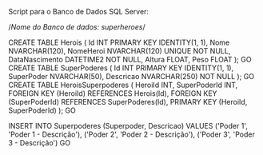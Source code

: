 Script para o Banco de Dados SQL Server:

/*Nome do Banco de dados: superheroes*/

CREATE TABLE Herois (
    Id INT PRIMARY KEY IDENTITY(1, 1),
    Nome NVARCHAR(120),
    NomeHeroi NVARCHAR(120) UNIQUE NOT NULL,
    DataNascimento DATETIME2 NOT NULL,
    Altura FLOAT,
    Peso FLOAT
);
GO
CREATE TABLE SuperPoderes (
    Id INT PRIMARY KEY IDENTITY(1, 1),
    SuperPoder NVARCHAR(50),
    Descricao NVARCHAR(250) NOT NULL
);
GO
CREATE TABLE HeroisSuperpoderes (
    HeroiId INT,
    SuperPoderId INT,
    FOREIGN KEY (HeroiId) REFERENCES Herois(Id),
    FOREIGN KEY (SuperPoderId) REFERENCES SuperPoderes(Id),
    PRIMARY KEY (HeroiId, SuperPoderId)
);
GO

INSERT INTO Superpoderes (Superpoder, Descricao) VALUES 
('Poder 1', 'Poder 1 - Descrição'),
('Poder 2', 'Poder 2 - Descrição'),
('Poder 3', 'Poder 3 - Descrição')
GO

